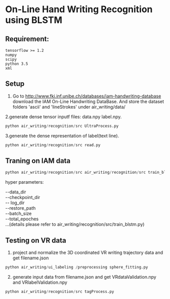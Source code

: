 # On-Line Hand Writing Recognition using BLSTM
## Requirement:
    tensorflow >= 1.2
    numpy
    scipy
    python 3.5
    xml
    
## Setup
1. Go to http://www.fki.inf.unibe.ch/databases/iam-handwriting-database download the IAM On-Line Handwriting DataBase.
    And store the dataset folders 'ascii' and 'lineStrokes' under air_writing/data/

2.generate dense tensor inputf files: data.npy label.npy.  
```python
python air_writing/recognition/src UltraProcess.py
```
  
3.generate the dense representation of label(text line).
```python
python air_writing/recognition/src read.py
```
 

## Traning on IAM data   
```python
python air_writing/recognition/src air_writing/recognition/src train_blstm.py
```
hyper parameters:   

--data_dir  
--checkpoint_dir   
-- log_dir    
--restore_path   
--batch_size    
--total_epoches   
...(details please refer to air_writing/recognition/src/train_blstm.py)

## Testing on VR data
1. project and normalize the 3D coordinated VR writing trajectory data and get filename.json
```python
python air_writing/ui_labeling /preprocessing sphere_fitting.py
```
2. generate input data from filename.json and get VRdataValidation.npy and VRlabelValidation.npy
```python
python air_writing/recognition/src tagProcess.py
```
